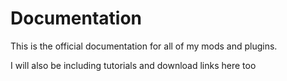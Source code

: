 Documentation
============================

This is the official documentation for all of my mods and plugins.

I will also be including tutorials and download links here too
